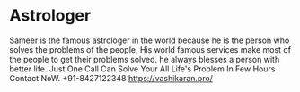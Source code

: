 # Astrologer
Sameer is the famous astrologer in the world because he is the person who solves the problems of the people. His world famous services make most of the people to get their problems solved. he always blesses a person with better life. Just One Call Can Solve Your All Life's Problem In Few Hours Contact NoW. +91-8427122348
https://vashikaran.pro/
